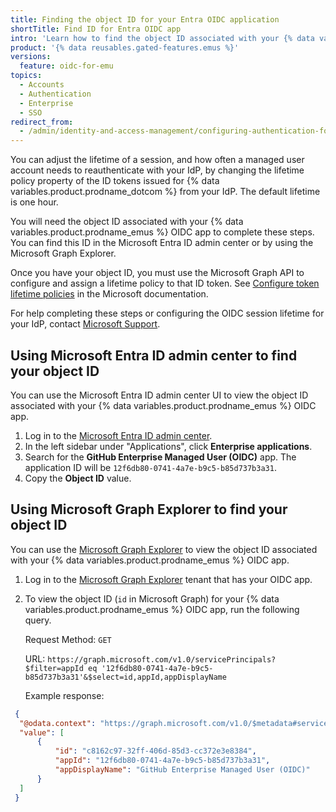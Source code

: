 ```yaml
---
title: Finding the object ID for your Entra OIDC application
shortTitle: Find ID for Entra OIDC app
intro: 'Learn how to find the object ID associated with your {% data variables.product.prodname_emus %} OIDC app.'
product: '{% data reusables.gated-features.emus %}'
versions:
  feature: oidc-for-emu
topics:
  - Accounts
  - Authentication
  - Enterprise
  - SSO
redirect_from:
  - /admin/identity-and-access-management/configuring-authentication-for-enterprise-managed-users/finding-the-object-id-for-your-entra-oidc-application
---
```


You can adjust the lifetime of a session, and how often a managed user account needs to reauthenticate with your IdP, by changing the lifetime policy property of the ID tokens issued for {% data variables.product.prodname_dotcom %} from your IdP. The default lifetime is one hour.  

You will need the object ID associated with your {% data variables.product.prodname_emus %} OIDC app to complete these steps. You can find this ID in the Microsoft Entra ID admin center or by using the Microsoft Graph Explorer.

Once you have your object ID, you must use the Microsoft Graph API to configure and assign a lifetime policy to that ID token. See [Configure token lifetime policies](https://learn.microsoft.com/en-us/entra/identity-platform/configure-token-lifetimes#create-a-policy-and-assign-it-to-a-service-principal) in the Microsoft documentation.

For help completing these steps or configuring the OIDC session lifetime for your IdP, contact [Microsoft Support](https://support.microsoft.com/).

## Using Microsoft Entra ID admin center to find your object ID

You can use the Microsoft Entra ID admin center UI to view the object ID associated with your {% data variables.product.prodname_emus %} OIDC app.

1. Log in to the [Microsoft Entra ID admin center](https://entra.microsoft.com/).
1. In the left sidebar under "Applications", click **Enterprise applications**.
1. Search for the **GitHub Enterprise Managed User (OIDC)** app. The application ID will be `12f6db80-0741-4a7e-b9c5-b85d737b3a31`.
1. Copy the **Object ID** value.

## Using Microsoft Graph Explorer to find your object ID

You can use the [Microsoft Graph Explorer](https://developer.microsoft.com/en-us/graph/graph-explorer) to view the object ID associated with your {% data variables.product.prodname_emus %} OIDC app.

1. Log in to the [Microsoft Graph Explorer](https://developer.microsoft.com/en-us/graph/graph-explorer) tenant that has your OIDC app.
1. To view the object ID (`id` in Microsoft Graph) for your {% data variables.product.prodname_emus %} OIDC app, run the following query.

   Request Method: `GET`
  
   URL:
   `https://graph.microsoft.com/v1.0/servicePrincipals?$filter=appId eq '12f6db80-0741-4a7e-b9c5-b85d737b3a31'&$select=id,appId,appDisplayName`

   Example response:

  ```json
   {
    "@odata.context": "https://graph.microsoft.com/v1.0/$metadata#servicePrincipals(id,appId,appDisplayName)",
    "value": [
        {
            "id": "c8162c97-32ff-406d-85d3-cc372e3e8384",
            "appId": "12f6db80-0741-4a7e-b9c5-b85d737b3a31",
            "appDisplayName": "GitHub Enterprise Managed User (OIDC)"
        }
    ]
   }
  ```
